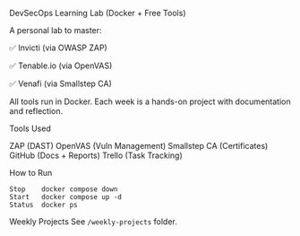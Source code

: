 DevSecOps Learning Lab (Docker + Free Tools)

A personal lab to master:

✅ Invicti (via OWASP ZAP)

✅ Tenable.io (via OpenVAS)

✅ Venafi (via Smallstep CA)

All tools run in Docker. Each week is a hands-on project with documentation and reflection.

Tools Used

ZAP (DAST)
OpenVAS (Vuln Management)
Smallstep CA (Certificates)
GitHub (Docs + Reports)
Trello (Task Tracking)

How to Run
```
Stop	docker compose down
Start	docker compose up -d
Status	docker ps
```

Weekly Projects
See `/weekly-projects` folder.





